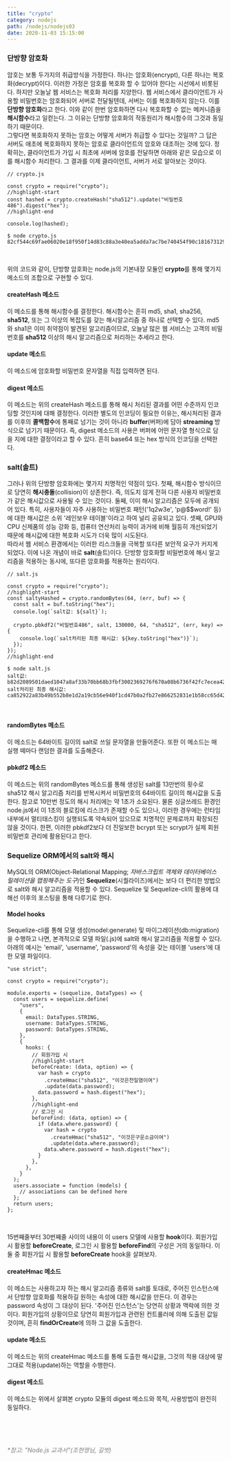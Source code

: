 ```yaml
---
title: "crypto"
category: nodejs
path: /nodejs/nodejs03
date: 2020-11-03 15:15:00
---
```


### 단방향 암호화

암호는 보통 두가지의 취급방식을 가정한다. 하나는 암호화(encrypt), 다른 하나는 복호화(decrypt)이다. 이러한 가정은 암호를 복호화 할 수 있어야 한다는 시선에서 비롯된다. 하지만 오늘날 웹 서비스는 복호화 처리를 지양한다. 웹 서비스에서 클라이언트가 사용할 비밀번호는 암호화되어 서버로 전달될텐데, 서버는 이를 복호화하지 않는다. 이를 **단방향 암호화**라고 한다. 이와 같이 한번 암호화하면 다시 복호화할 수 없는 메커니즘을 **해시함수**라고 일컫는다. 그 이유는 단방향 암호화의 작동원리가 해시함수의 그것과 동일하기 때문이다.  
그렇다면 복호화하지 못하는 암호는 어떻게 서버가 취급할 수 있다는 것일까? 그 답은 서버도 애초에 복호화하지 못하는 암호로 클라이언트의 암호와 대조하는 것에 있다. 정확히는, 클라이언트가 가입 시 최초에 서버에 암호를 전달하면 아래와 같은 모습으로 이를 해시함수 처리한다. 그 결과를 이제 클라이언트, 서버가 서로 알아보는 것이다.

```jsx{numberLines: true}
// crypto.js

const crypto = require("crypto");
//highlight-start
const hashed = crypto.createHash("sha512").update("비밀번호486").digest("hex");
//highlight-end

console.log(hashed);
```

```
$ node crypto.js
82cf544c69fae06020e18f950f14d83c88a3e40ea5adda7ac7be740454f90c181673129d750b8abf65e7a7db4a4c1beeff183df64749de622a595e8be5299846
```

<br>

위의 코드와 같이, 단방향 암호화는 node.js의 기본내장 모듈인 **crypto**를 통해 몇가지 메소드의 조합으로 구현할 수 있다.

#### createHash 메소드

이 메소드를 통해 해시함수를 결정한다. 해시함수는 흔히 md5, sha1, sha256, **sha512**, 또는 그 이상의 복잡도를 갖는 해시알고리즘 중 하나로 선택할 수 있다. md5와 sha1은 이미 취약점이 발견된 알고리즘이므로, 오늘날 많은 웹 서비스는 고객의 비밀번호를 **sha512** 이상의 해시 알고리즘으로 처리하는 추세라고 한다.

#### update 메소드

이 메소드에 암호화할 비밀번호 문자열을 직접 입력하면 된다.

#### digest 메소드

이 메소드는 위의 createHash 메소드를 통해 해시 처리된 결과를 어떤 수준까지 인코딩할 것인지에 대해 결정한다. 이러한 별도의 인코딩이 필요한 이유는, 해시처리된 결과를 이후의 **콜백함수**에 통째로 넘기는 것이 아니라 **buffer**(버퍼)에 담아 **streaming** 방식으로 넘기기 때문이다. 즉, digest 메소드의 사용은 버퍼에 어떤 문자열 형식으로 담을 지에 대한 결정이라고 할 수 있다. 흔히 base64 또는 hex 방식의 인코딩을 선택한다.

### salt(솔트)

그러나 위의 단방향 암호화에는 몇가지 치명적인 약점이 있다. 첫째, 해시함수 방식이므로 당연히 **해시충돌**(collision)이 상존한다. 즉, 의도치 않게 전혀 다른 사용자 비밀번호가 같은 해시값으로 사용될 수 있는 것이다. 둘째, 이미 해시 알고리즘은 모두에 공개되어 있다. 특히, 사용자들이 자주 사용하는 비밀번호 패턴('1q2w3e', 'p@\$\$word!' 등)에 대한 해시값은 소위 '레인보우 테이블'이라고 하여 널리 공유되고 있다. 셋째, GPU와 CPU 신제품의 성능 강화 등, 컴퓨터 연산처리 능력이 과거에 비해 월등히 개선되었기 때문에 해시값에 대한 복호화 시도가 더욱 많이 시도된다.  
따라서 웹 서비스 환경에서는 이러한 리스크들을 극복할 또다른 보안적 요구가 커지게 되었다. 이에 나온 개념이 바로 **salt**(솔트)이다. 단방향 암호화할 비밀번호에 해시 알고리즘을 적용하는 동시에, 또다른 암호화를 적용하는 원리이다.

```jsx{numberLines: true}
// salt.js

const crypto = require("crypto");
//highlight-start
const saltyHashed = crypto.randomBytes(64, (err, buf) => {
  const salt = buf.toString("hex");
  console.log(`salt값: ${salt}`);

  crypto.pbkdf2("비밀번호486", salt, 130000, 64, "sha512", (err, key) => {
    console.log(`salt처리된 최종 해시값: ${key.toString("hex")}`);
  });
});
//highlight-end
```

```
$ node salt.js
salt값: b82d2089501daed1047a8af33b70bb68b3fbf3002369276f670a08b6736f42fc7ecea42d33ff03afb6e4784f549ca6603251657e3c73d5f58429cdc6baa78398
salt처리된 최종 해시값: ca852922a83b49b552b8e1d2a19cb56e940f1cd47b0a2fb27e866252831e1b58cc65d4209ba46529bf51ec2ab5284a2cd50cff5cb5ded462efb820674a46bd14
```

<br>

#### randomBytes 메소드

이 메소드는 64바이트 길이의 salt로 쓰일 문자열을 만들어준다. 또한 이 메소드는 매 실행 떼마다 랜덤한 결과를 도출해준다.

#### pbkdf2 메소드

이 메소드는 위의 randomBytes 메소드를 통해 생성된 salt를 13만번의 횟수로 sha512 해시 알고리즘 처리를 반복시켜서 비밀번호의 64바이트 길이의 해시값을 도출한다. 참고로 10만번 정도의 해시 처리에는 약 1초가 소요된다. 물론 싱글쓰레드 환경인 node.js에서 이 1초의 블로킹에 리스크가 존재할 수도 있으나, 이러한 경우에는 런타임 내부에서 멀티태스킹이 실행되도록 약속되어 있으므로 치명적인 문제로까지 확장되진 않을 것이다. 한편, 이러한 pbkdf2보다 더 진일보한 bcrypt 또는 scrypt가 실제 회원 비밀번호 관리에 활용된다고 한다.

### Sequelize ORM에서의 salt와 해시

MySQL의 ORM(Object-Relational Mapping; _자바스크립트 객체와 데이터베이스 릴레이션을 맵핑해주는 도구_)인 **Sequelize**(시퀄라이즈)에서는 보다 더 편리한 방법으로 salt와 해시 알고리즘을 적용할 수 있다. Sequelize 및 Sequelize-cli의 활용에 대해선 이후의 포스팅을 통해 다루기로 한다.

#### Model hooks

Sequelize-cli를 통해 모델 생성(model:generate) 및 마이그레이션(db:migration)을 수행하고 나면, 본격적으로 모델 파일(.js)에 salt와 해시 알고리즘을 적용할 수 있다. 아래의 예시는 'email', 'username', 'password'의 속성을 갖는 테이블 'users'에 대한 모델 파일이다.

```jsx{numberLines: true}
"use strict";

const crypto = require("crypto");

module.exports = (sequelize, DataTypes) => {
  const users = sequelize.define(
    "users",
    {
      email: DataTypes.STRING,
      username: DataTypes.STRING,
      password: DataTypes.STRING,
    },
    {
      hooks: {
        // 회원가입 시
        //highlight-start
        beforeCreate: (data, option) => {
          var hash = crypto
            .createHmac("sha512", "이것은천일염이여")
            .update(data.password);
          data.password = hash.digest("hex");
        },
        //highlight-end
        // 로그인 시
        beforeFind: (data, option) => {
          if (data.where.password) {
            var hash = crypto
              .createHmac("sha512", "이것은구운소금이여")
              .update(data.where.password);
            data.where.password = hash.digest("hex");
          }
        },
      },
    }
  );
  users.associate = function (models) {
    // associations can be defined here
  };
  return users;
};
```

<br>

15번째줄부터 30번째줄 사이의 내용이 이 users 모델에 사용할 **hook**이다. 회원가입 시 활용할 **beforeCreate**, 로그인 시 활용할 **beforeFind**의 구성은 거의 동일하다. 이 둘 중 회원가입 시 활용할 **beforeCreate** hook을 살펴보자.

#### createHmac 메소드

이 메소드는 사용하고자 하는 해시 알고리즘 종류와 salt를 토대로, 주어진 인스턴스에서 단방향 암호화를 적용하길 원하는 속성에 대한 해시값을 만든다. 이 경우는 password 속성이 그 대상이 된다. '주어진 인스턴스'는 당연히 상황과 맥락에 의한 것이다. 회원가입의 상황이므로 당연히 회원가입과 관련된 컨트롤러에 의해 도출된 값일 것이며, 흔히 **findOrCreate**에 의하 그 값을 도출한다.

#### update 메소드

이 메소드는 위의 createHmac 메소드를 통해 도출한 해시값을, 그것의 적용 대상에 말 그대로 적용(update)하는 역할을 수행한다.

#### digest 메소드

이 메소드는 위에서 살펴본 crypto 모듈의 digest 메소드와 목적, 사용방법이 완전히 동일하다.

<br>
<br>
<br>

<text style="color:gray">_\*참고: "Node.js 교과서"(조현영님, 길벗)_</text>
